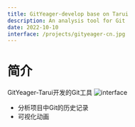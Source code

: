 ```yaml
---
title: GitYeager-develop base on Tarui
description: An analysis tool for Git
date: 2022-10-10
interface: /projects/gityeager-cn.jpg
---
```

# 简介

GitYeager-Tarui开发的Git工具
![interface](/projects/gityeager-cn.jpg)
- 分析项目中Git的历史记录
- 可视化动画
